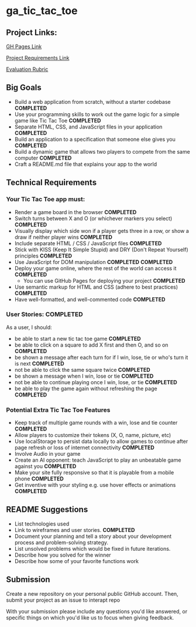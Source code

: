 # ga_tic_tac_toe

## Project Links:

[GH Pages Link](https://kmilligan.info/ga_tic_tac_toe/)

[Project Requirements Link](https://git.generalassemb.ly/java-interapt-11-8/Project-1)

[Evaluation Rubric](https://git.generalassemb.ly/java-interapt-11-8/Project-1/blob/master/evaluation.md)

## Big Goals

- Build a web application from scratch, without a starter codebase
  **COMPLETED**
- Use your programming skills to work out the game logic for a simple game like Tic Tac Toe
  **COMPLETED**
- Separate HTML, CSS, and JavaScript files in your application
  **COMPLETED**
- Build an application to a specification that someone else gives you
  **COMPLETED**
- Build a dynamic game that allows two players to compete from the same computer
  **COMPLETED**
- Craft a README.md file that explains your app to the world

## Technical Requirements
### Your Tic Tac Toe app must:

- Render a game board in the browser **COMPLETED**
- Switch turns between X and O (or whichever markers you select) **COMPLETED**
- Visually display which side won if a player gets three in a row, or show a draw if neither player wins **COMPLETED**
- Include separate HTML / CSS / JavaScript files **COMPLETED**
- Stick with KISS (Keep It Simple Stupid) and DRY (Don't Repeat Yourself) principles **COMPLETED**
- Use JavaScript for DOM manipulation **COMPLETED** **COMPLETED**
- Deploy your game online, where the rest of the world can access it **COMPLETED**
  - You can use GitHub Pages for deploying your project **COMPLETED**
- Use semantic markup for HTML and CSS (adhere to best practices) **COMPLETED**
- Have well-formatted, and well-commented code **COMPLETED**

### User Stories: **COMPLETED**

As a user, I should:
- be able to start a new tic tac toe game **COMPLETED**
- be able to click on a square to add X first and then O, and so on **COMPLETED**
- be shown a message after each turn for if I win, lose, tie or who's turn it is next **COMPLETED**
- not be able to click the same square twice **COMPLETED**
- be shown a message when I win, lose or tie **COMPLETED**
- not be able to continue playing once I win, lose, or tie **COMPLETED**
- be able to play the game again without refreshing the page **COMPLETED**

### Potential Extra Tic Tac Toe Features

- Keep track of multiple game rounds with a win, lose and tie counter **COMPLETED**
- Allow players to customize their tokens (X, O, name, picture, etc)
- Use localStorage to persist data locally to allow games to continue after page refresh or loss of internet connectivity **COMPLETED**
- Involve Audio in your game
- Create an AI opponent: teach JavaScript to play an unbeatable game against you **COMPLETED**
- Make your site fully responsive so that it is playable from a mobile phone **COMPLETED**
- Get inventive with your styling e.g. use hover effects or animations **COMPLETED**

## README Suggestions

- List technologies used
- Link to wireframes and user stories. **COMPLETED**
- Document your planning and tell a story about your development process and problem-solving strategy.
- List unsolved problems which would be fixed in future iterations.
- Describe how you solved for the winner
- Describe how some of your favorite functions work

## Submission

Create a new repository on your personal public GitHub account. Then, submit your project as an issue to interapt repo

With your submission please include any questions you'd like answered, or specific things on which you'd like us to focus when giving feedback.